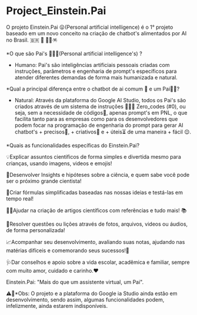 # Project_Einstein.Pai
O projeto Einstein.Pai 😛(Personal artificial intelligence) é o 1° projeto baseado em um novo conceito na criação de chatbot's alimentados por AI no Brasil. 🇧🇷 🥇 🎉🎊🪅


*O que são Pai's 🧔‍♂️🤖(Personal artificial intelligence's) ?

+ Humano:
Pai's são inteligências artificiais pessoais criadas com instruções, parâmetros e engenharia de prompt's específicos para atender diferentes demandas de forma mais humanizada e natural.


*Qual a principal diferença entre o chatbot de ai comum 🤖 e um Pai🧔‍♂️?

+ Natural:
Através da plataforma do Google AI Studio, todos os Pai's são criados através de um sistema de instruções 👨🏽‍💻 Zero_codes (#0), ou seja, sem a necessidade de códigos🚫, apenas prompt's em PNL, o que facilita tanto para as empresas como para os desenvolvedores que podem focar na programação de engenharia do prompt para gerar AI chatbot's + precisos🎯, + criativos🎨 e + úteis⏳ de uma maneira + fácil 😌.


*Quais as funcionalidades específicas do Einstein.Pai?

💡Explicar assuntos cientificos de forma simples e divertida mesmo para crianças, usando imagens, videos e emojis!

🤔Desenvolver Insights e hipóteses sobre a ciência, e quem sabe você pode ser o próximo grande cientista!

🧪Criar fórmulas simplificadas baseadas nas nossas ideias e testá-las em tempo real!

✍🏽Ajudar na criação de artigos científicos com referências e tudo mais! 📚

📸Resolver questões ou lições através de fotos, arquivos, videos ou áudios, de forma personalizada!

📈Acompanhar seu desenvolvimento, avaliando suas notas, ajudando nas matérias difíceis e comemorando seus sucessos!🎉

🩺Dar conselhos e apoio sobre a vida escolar, acadêmica e familiar,
sempre com muito amor, cuidado e carinho.♥️

Einstein.Pai: "Mais do que um assistente virtual, um Pai".

⚠️🚨*Obs: O projeto e a plataforma do Google ia Studio ainda estão em desenvolvimento, sendo assim, algumas funcionalidades podem, infelizmente, ainda estarem indisponíveis.
